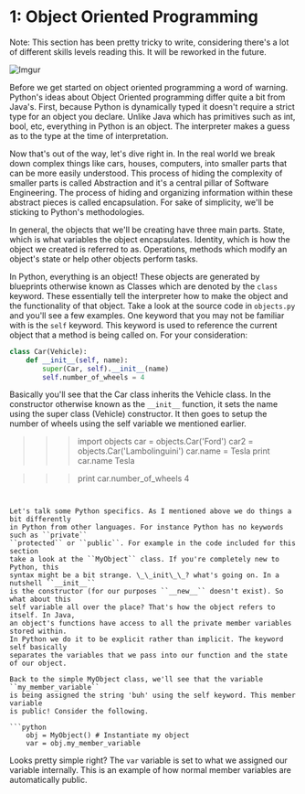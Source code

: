 # 1: Object Oriented Programming

Note: This section has been pretty tricky to write, considering there's a lot of different skills levels reading
this. It will be reworked in the future.

![Imgur](http://i.imgur.com/AphDgOV.png)

Before we get started on object oriented programming a word of warning. Python's
ideas about Object Oriented programming differ quite a bit from Java's. First, because
Python is dynamically typed it doesn't require a strict type for an object you
declare. Unlike Java which has primitives such as int, bool, etc, everything in
Python is an object. The interpreter makes a guess as to the type at the time of
interpretation.

Now that's out of the way, let's dive right in. In the real world we break down
complex things like cars, houses, computers, into smaller parts that can be more
easily understood. This process of hiding the complexity of smaller parts is
called Abstraction and it's a central pillar of Software Engineering. The process
of hiding and organizing information within these abstract pieces is called
encapsulation. For sake of simplicity, we'll be sticking to Python's methodologies.

In general, the objects that we'll be creating have three main parts. State, which
is what variables the object encapsulates. Identity, which is how the object we
created is referred to as. Operations, methods which modify an object's state or
help other objects perform tasks.

In Python, everything is an object! These objects are generated by blueprints otherwise
known as Classes which are denoted by the ``class`` keyword. These essentially tell the
interpreter how to make the object and the functionality of that object. Take a look at
the source code in ``objects.py`` and you'll see a few examples. One keyword that you may
not be familiar with is the ``self`` keyword. This keyword is used to reference the current
object that a method is being called on. For your consideration:

```python
class Car(Vehicle):
    def __init__(self, name):
        super(Car, self).__init__(name)
        self.number_of_wheels = 4
```

Basically you'll see that the Car class inherits the Vehicle class. In the constructor
otherwise known as the ``__init__`` function, it sets the name using the super class
(Vehicle) constructor. It then goes to setup the number of wheels using the self variable
we mentioned earlier.

>>> import objects
>>> car = objects.Car('Ford')
>>> car2 = objects.Car('Lambolinguini')
>>> car.name = Tesla
>>> print car.name
Tesla

>>> print car.number_of_wheels
4
```


Let's talk some Python specifics. As I mentioned above we do things a bit differently
in Python from other languages. For instance Python has no keywords such as ``private``
``protected`` or ``public``. For example in the code included for this section
take a look at the ``MyObject`` class. If you're completely new to Python, this
syntax might be a bit strange. \_\_init\_\_? what's going on. In a nutshell ``__init__``
is the constructor (for our purposes ``__new__`` doesn't exist). So what about this
self variable all over the place? That's how the object refers to itself. In Java,
an object's functions have access to all the private member variables stored within.
In Python we do it to be explicit rather than implicit. The keyword self basically
separates the variables that we pass into our function and the state of our object.

Back to the simple MyObject class, we'll see that the variable ``my_member_variable``
is being assigned the string 'buh' using the self keyword. This member variable
is public! Consider the following.

```python
    obj = MyObject() # Instantiate my object
    var = obj.my_member_variable
```

Looks pretty simple right? The ``var`` variable is set to what we assigned our
variable internally. This is an example of how normal member variables are
automatically public.
